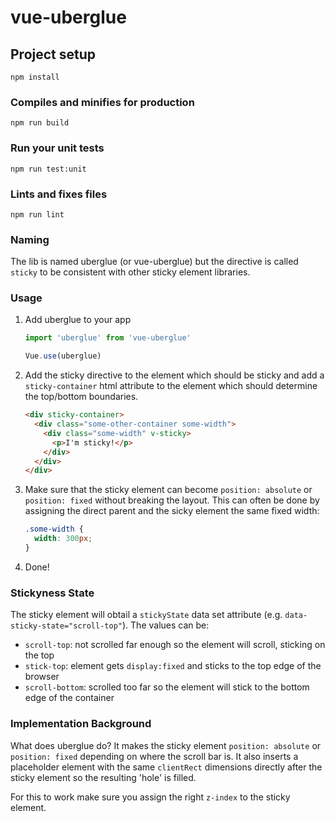 # vue-uberglue

## Project setup
```
npm install
```

### Compiles and minifies for production
```
npm run build
```

### Run your unit tests
```
npm run test:unit
```

### Lints and fixes files
```
npm run lint
```

### Naming

The lib is named uberglue (or vue-uberglue) but the directive is called `sticky` to be consistent with other sticky
element libraries.

### Usage

1. Add uberglue to your app
   ```js
   import 'uberglue' from 'vue-uberglue'
   
   Vue.use(uberglue)
   ```
2. Add the sticky directive to the element which should be sticky and add a `sticky-container` html attribute to the
   element which should determine the top/bottom boundaries.
   ```html
   <div sticky-container>
     <div class="some-other-container some-width">
       <div class="some-width" v-sticky>
         <p>I'm sticky!</p>
       </div>
     </div>
   </div>
   ```
3. Make sure that the sticky element can become `position: absolute` or `position: fixed` without breaking the layout.
   This can often be done by assigning the direct parent and the sicky element the same fixed width:
   ```css
   .some-width {
     width: 300px;
   }
   ```
4. Done!


### Stickyness State

The sticky element will obtail a `stickyState` data set attribute (e.g. `data-sticky-state="scroll-top"`). The values can be:
- `scroll-top`: not scrolled far enough so the element will scroll, sticking on the top
- `stick-top`: element gets `display:fixed` and sticks to the top edge of the browser
- `scroll-bottom`: scrolled too far so the element will stick to the bottom edge of the container


### Implementation Background

What does uberglue do? It makes the sticky element `position: absolute` or `position: fixed` depending on where the
scroll bar is. It also inserts a placeholder element with the same `clientRect` dimensions directly after the
sticky element so the resulting 'hole' is filled.

For this to work make sure you assign the right `z-index` to the sticky element.
